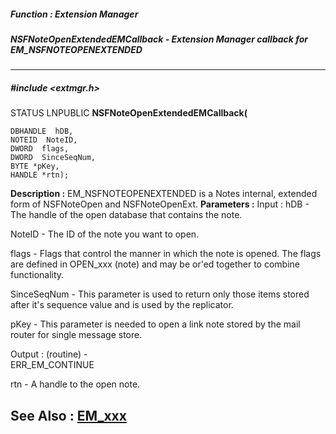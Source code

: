 ##### Function : Extension Manager
##### NSFNoteOpenExtendedEMCallback - Extension Manager callback for EM_NSFNOTEOPENEXTENDED
---
##### #include <extmgr.h>
STATUS LNPUBLIC **NSFNoteOpenExtendedEMCallback(**

	DBHANDLE  hDB,
	NOTEID  NoteID,
	DWORD  flags,
	DWORD  SinceSeqNum,
	BYTE *pKey,
	HANDLE *rtn);
**Description :**
EM_NSFNOTEOPENEXTENDED is a Notes internal, extended form of NSFNoteOpen and 
NSFNoteOpenExt.
**Parameters :**
Input :
hDB  -  The handle of the open database that contains the note.

NoteID  -  The ID of the note you want to open.

flags  -  Flags that control the manner in which the note is opened.  The flags are defined in OPEN_xxx (note) and may be or'ed together to combine functionality.

SinceSeqNum  -  This parameter is used to return only those items stored after it's sequence value and is used by the replicator.

pKey  -  This parameter is needed to open a link note stored by the mail router for single message store.

Output :
(routine)  -  
ERR_EM_CONTINUE


rtn  -  A handle to the open note.

**See Also :**
[EM_xxx](D:/md_files/EM_xxx.md)
---
